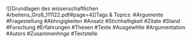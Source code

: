 
![[Grundlagen des wissenschaftlichen Arbeitens_Groß_111122.pdf#page=4]]Tags & Topics:
   #Argumente
   #Fragestellung
   #Abhngigkeiten
   #Ansatz
   #Stichhaltigkeit
   #Zitate
   #Stand
   #Forschung
   #Erfahrungen
   #Thesen
   #Texte
   #Ausgewhlte
   #Argumentation
   #Autors
   #Zusammenhnge
   #Textstelle